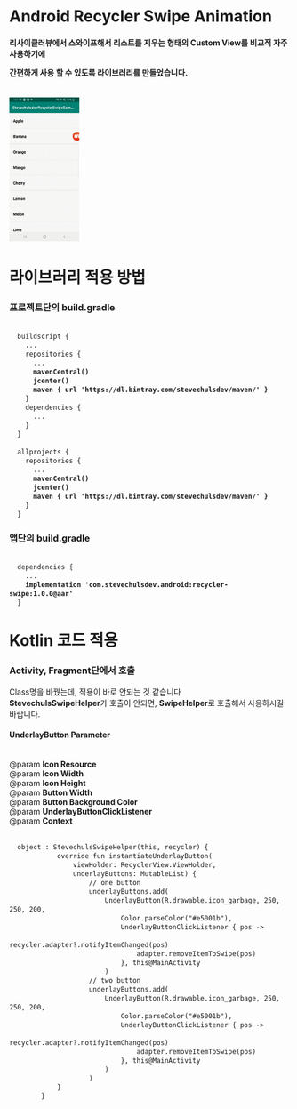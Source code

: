 # Android Recycler Swipe Animation

<h4>리사이클러뷰에서 스와이프해서 리스트를 지우는 형태의 Custom View를 비교적 자주 사용하기에<p>
간편하게 사용 할 수 있도록 라이브러리를 만들었습니다.</h4>
<br>
<img src="https://github.com/stevechulsdev/recyclerswipe/raw/master/video/video.gif" width=25%>
<br>

# 라이브러리 적용 방법
<h3>프로젝트단의 build.gradle</h3>

<pre><code>
  buildscript {
    ...
    repositories {
      ...
      <strong>mavenCentral()</strong>
      <strong>jcenter()</strong>
      <strong>maven { url 'https://dl.bintray.com/stevechulsdev/maven/' }</strong>
    }
    dependencies {
      ...
    }
  }
  
  allprojects {
    repositories {
      ...
      <strong>mavenCentral()</strong>
      <strong>jcenter()</strong>
      <strong>maven { url 'https://dl.bintray.com/stevechulsdev/maven/' }</strong>
    }
  }
</code></pre>

<h3>앱단의 build.gradle</h3>

<pre><code>
  dependencies {
    ...
    <strong>implementation 'com.stevechulsdev.android:recycler-swipe:<strong>1.0.0</strong>@aar'</strong>
  }
</pre></code>

# Kotlin 코드 적용
<h3>Activity, Fragment단에서 호출</h3>
Class명을 바꿨는데, 적용이 바로 안되는 것 같습니다
<br>
<strong>StevechulsSwipeHelper</strong>가 호출이 안되면, <strong>SwipeHelper</strong>로 호출해서 사용하시길 바랍니다.
<br>
<h4>UnderlayButton Parameter</h4><br>
@param <strong>Icon Resource</strong><br>
@param <strong>Icon Width</strong><br>
@param <strong>Icon Height</strong><br>
@param <strong>Button Width</strong><br>
@param <strong>Button Background Color</strong><br>
@param <strong>UnderlayButtonClickListener</strong><br>
@param <strong>Context</strong><br>
<pre><code>
  object : StevechulsSwipeHelper(this, recycler) {
            override fun instantiateUnderlayButton(
                viewHolder: RecyclerView.ViewHolder, 
                underlayButtons: MutableList<UnderlayButton>) {
                    // one button
                    underlayButtons.add(
                        UnderlayButton(R.drawable.icon_garbage, 250, 250, 200,
                            Color.parseColor("#e5001b"),
                            UnderlayButtonClickListener { pos ->
                                recycler.adapter?.notifyItemChanged(pos)
                                adapter.removeItemToSwipe(pos)
                            }, this@MainActivity
                        )
                    // two button
                    underlayButtons.add(
                        UnderlayButton(R.drawable.icon_garbage, 250, 250, 200,
                            Color.parseColor("#e5001b"),
                            UnderlayButtonClickListener { pos ->
                                recycler.adapter?.notifyItemChanged(pos)
                                adapter.removeItemToSwipe(pos)
                            }, this@MainActivity
                        )
                    )
            }
        }
</pre></code>
